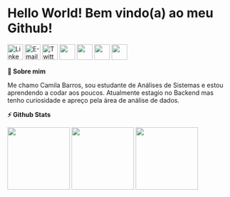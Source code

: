 <div align='left'><h1>Hello World! Bem vindo(a) ao meu Github!</h1>
<a href= "https://www.linkedin.com/in/camilabsfreire/">
<img width="35px" alt="LinkedIn" src="https://cdn-icons-png.flaticon.com/512/145/145807.png"/></a>
<a href="mailto:camilabsfreire@gmail.com">
<img alt="E-mail" width="35px" src="https://cdn-icons-png.flaticon.com/128/270/270021.png"/></a>
<a href= "https://twitter.com/camissfreire">
<img width="35px" alt="Twitter" src="https://cdn-icons-png.flaticon.com/128/145/145812.png"/></a>
<a href="https://discord.gg/npvQpbYM8A">
<img width="35px" src="https://logodownload.org/wp-content/uploads/2017/11/discord-logo-icone.png"/></a>
<a href="https://wakatime.com/@MilaFreire">
<img width="35px" src="https://avatars.githubusercontent.com/u/4814844?s=280&v=4"/></a>
<a href="https://web.dio.me/users/camilabsfreire?tab=achievements">
<img width="35px" src="https://christyschott.github.io/portfolio.github.io/assets/img/about/7.png"/></a>
<a href= "https://pt.stackoverflow.com/users/244762/mila-freire"><img width="35px" src="https://icons-for-free.com/iconfiles/png/512/media+social+square+stackoverflow+icon-1320185557326369004.png"/></a>

</div>


<div><p><summary><b>🤙 Sobre mim</b></summary></p>
<p>Me chamo Camila Barros, sou estudante de Análises de Sistemas e estou aprendendo a codar aos poucos. Atualmente estagio no Backend mas tenho curiosidade e apreço pela área de análise de dados.</p>
</div>

<div><p><summary><b>⚡ Github Stats</b></summary></p>
<img height="140em" src="https://github-readme-stats.vercel.app/api?username=MilaFreire&show_icons=true&theme=buefy&include_all_commits=true&count_private=true"/>
<img height="140em" src="https://github-readme-stats.vercel.app/api/top-langs/?username=MilaFreire&layout=compact&langs_count=7&theme=buefy"/>
<img align="top" width="140" src="https://media.giphy.com/media/FNBvO1cg4G2DkZE3fa/giphy.gif"></a>
</p></div>


